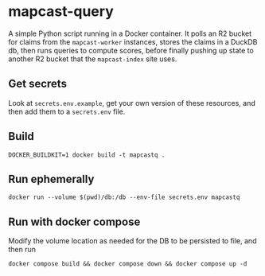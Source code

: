 # mapcast-query

A simple Python script running in a Docker container. It polls an R2 bucket for claims from the `mapcast-worker` instances, stores the claims in a DuckDB db, then runs queries to compute scores, before finally pushing up state to another R2 bucket that the `mapcast-index` site uses.

## Get secrets
Look at `secrets.env.example`, get your own version of these resources, and then add them to a `secrets.env` file.


## Build
```
DOCKER_BUILDKIT=1 docker build -t mapcastq .
```

## Run ephemerally
```
docker run --volume $(pwd)/db:/db --env-file secrets.env mapcastq
```

## Run with docker compose
Modify the volume location as needed for the DB to be persisted to file, and then run

```
docker compose build && docker compose down && docker compose up -d
```
